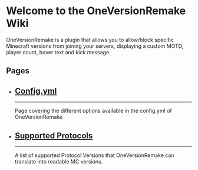 # Welcome to the OneVersionRemake Wiki

OneVersionRemake is a plugin that allows you to allow/block specific Minecraft versions from joining your servers, displaying a custom MOTD, player count, hover text and kick message.

## Pages

<div class="grid cards" markdown>

-   ## [Config.yml](config.md)
    
    ----
    
    Page covering the different options available in the config.yml of OneVersionRemake

-   ## [Supported Protocols](protocols.md)
    
    ----
    
    A list of supported Protocol Versions that OneVersionRemake can translate into readable MC versions.

</div>